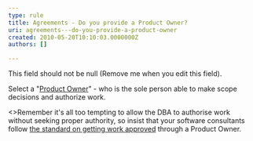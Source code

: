 ```yaml
---
type: rule
title: Agreements - Do you provide a Product Owner?
uri: agreements---do-you-provide-a-product-owner
created: 2010-05-20T10:10:03.0000000Z
authors: []

---
```




<span class='intro'> This field should not be null (Remove me when you edit this field). </span>


  <p>Select a &quot;<a href="/Standards/Management/RulesToSuccessfulProjects/Pages/WhoHasAuthority.aspx">Product Owner</a>&quot; - who is the sole person able to make scope decisions and authorize work. </p>
&lt;&gt;Remember it's all too tempting to allow the DBA to authorise work without seeking proper authority, so insist that your software consultants follow <a href="/Standards/Management/RulesToHappyClients/Pages/DoYouGetWorkApprovedBeforeYouDoIt.aspx">the standard on getting work approved</a> through a Product Owner.


